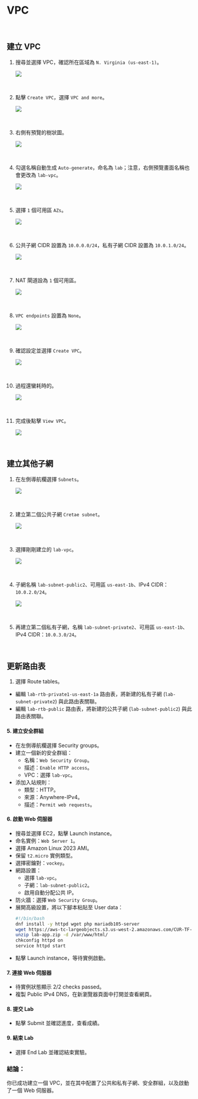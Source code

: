 # VPC

<br>

## 建立 VPC

1. 搜尋並選擇 VPC，確認所在區域為 `N. Virginia (us-east-1)`。

    ![](images/img_12.png)

<br>

2. 點擊 `Create VPC`，選擇 `VPC and more`。

    ![](images/img_01.png)

<br>

3. 右側有預覽的樹狀圖。

    ![](images/img_13.png)

<br>

4. 勾選名稱自動生成 `Auto-generate`，命名為 `lab`；注意，右側預覽畫面名稱也會更改為 `lab-vpc`。

    ![](images/img_02.png)

<br>

5. 選擇 `1` 個可用區 `AZs`。

    ![](images/img_03.png)

<br>

6. 公共子網 CIDR 設置為 `10.0.0.0/24`，私有子網 CIDR 設置為 `10.0.1.0/24`。

    ![](images/img_04.png)

<br>

7. NAT 閘道設為 `1` 個可用區。

    ![](images/img_05.png)

<br>

8. `VPC endpoints` 設置為 `None`。

    ![](images/img_14.png)

<br>

9. 確認設定並選擇 `Create VPC`。

    ![](images/img_06.png)

<br>

10. 過程還蠻耗時的。

    ![](images/img_07.png)

<br>

11. 完成後點擊 `View VPC`。

    ![](images/img_15.png)

<br>

## 建立其他子網

1. 在左側導航欄選擇 `Subnets`。

    ![](images/img_08.png)

<br>

2. 建立第二個公共子網 `Cretae subnet`。

    ![](images/img_09.png)

<br>

3. 選擇剛剛建立的 `lab-vpc`。

    ![](images/img_10.png)

<br>

4. 子網名稱 `lab-subnet-public2`、可用區 `us-east-1b`、IPv4 CIDR：`10.0.2.0/24`。

    ![](images/img_11.png)

<br>

5.  再建立第二個私有子網，名稱 `lab-subnet-private2`、可用區 `us-east-1b`、IPv4 CIDR：`10.0.3.0/24`。

<br>

## 更新路由表

1. 選擇 Route tables。
- 編輯 `lab-rtb-private1-us-east-1a` 路由表，將新建的私有子網 (`lab-subnet-private2`) 與此路由表關聯。
- 編輯 `lab-rtb-public` 路由表，將新建的公共子網 (`lab-subnet-public2`) 與此路由表關聯。

#### 5. 建立安全群組
- 在左側導航欄選擇 Security groups。
- 建立一個新的安全群組：
  - 名稱：`Web Security Group`。
  - 描述：`Enable HTTP access`。
  - VPC：選擇 `lab-vpc`。
- 添加入站規則：
  - 類型：HTTP。
  - 來源：Anywhere-IPv4。
  - 描述：`Permit web requests`。

#### 6. 啟動 Web 伺服器
- 搜尋並選擇 EC2，點擊 Launch instance。
- 命名實例：`Web Server 1`。
- 選擇 Amazon Linux 2023 AMI。
- 保留 `t2.micro` 實例類型。
- 選擇密鑰對：`vockey`。
- 網路設置：
  - 選擇 `lab-vpc`。
  - 子網：`lab-subnet-public2`。
  - 啟用自動分配公共 IP。
- 防火牆：選擇 `Web Security Group`。
- 展開高級設置，將以下腳本粘貼至 User data：
  ```bash
  #!/bin/bash
  dnf install -y httpd wget php mariadb105-server
  wget https://aws-tc-largeobjects.s3.us-west-2.amazonaws.com/CUR-TF-100-ACCLFO-2/2-lab2-vpc/s3/lab-app.zip
  unzip lab-app.zip -d /var/www/html/
  chkconfig httpd on
  service httpd start
  ```
- 點擊 Launch instance，等待實例啟動。

#### 7. 連接 Web 伺服器
- 待實例狀態顯示 2/2 checks passed。
- 複製 Public IPv4 DNS，在新瀏覽器頁面中打開並查看網頁。

#### 8. 提交 Lab
- 點擊 Submit 並確認進度，查看成績。

#### 9. 結束 Lab
- 選擇 End Lab 並確認結束實驗。

### 結論：
你已成功建立一個 VPC，並在其中配置了公共和私有子網、安全群組，以及啟動了一個 Web 伺服器。